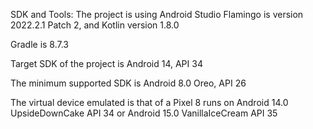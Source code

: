 SDK and Tools: The project is using Android Studio Flamingo is version 2022.2.1 Patch 2, and Kotlin version 1.8.0

Gradle is 8.7.3

Target SDK of the project is Android 14, API 34

The minimum supported SDK is Android 8.0 Oreo, API 26

The virtual device emulated is that of a Pixel 8 runs on Android 14.0 UpsideDownCake API 34 or Android 15.0 VanillaIceCream API 35
